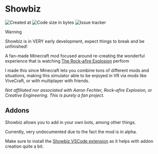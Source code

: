 # Showbiz

![Created at](https://img.shields.io/github/created-at/FlooferLand/Showbiz-Mod?style=plastic&logo=github&link=https://github.com/FlooferLand/Showbiz-Mod)
![Code size in bytes](https://img.shields.io/github/languages/code-size/FlooferLand/showbiz?style=plastic&color=brightgreen&link=https://github.com/FlooferLand/showbiz)
![Issue tracker](https://img.shields.io/github/issues/FlooferLand/showbiz?style=plastic&link=https://github.com/FlooferLand/showbiz/issues)

> [!WARNING]  
> Showbiz is in VERY early development, expect things to break and be unfinished!

A fan-made Minecraft mod focused around re-creating the wonderful experience that is watching [The Rock-afire Explosion](https://www.youtube.com/watch?v=MyEbr6HvWy0) perform

I made this since Minecraft lets you combine tons of different mods and situations, making this simulator able to be enjoyed in VR via mods like ViveCraft, or with multiplayer with friends.

_Not affiliated nor associated with Aaron Fechter, Rock-afire Explosion, or Creative Engineering. This is purely a fan project._

## Addons
Showbiz allows you to add in your own bots, among other things.

Currently, very undocumented due to the fact the mod is in alpha.

Make sure to install the [Showbiz VSCode extension](https://marketplace.visualstudio.com/items?itemName=FlooferLand.showbiz)
as it helps with addon creation quite a bit.
